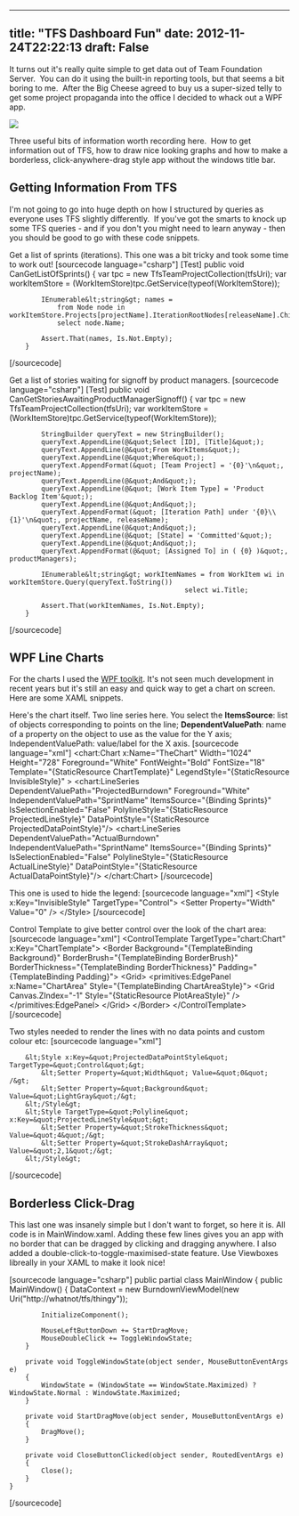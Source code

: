 
---
title: "TFS Dashboard Fun"
date: 2012-11-24T22:22:13
draft: False
---

It turns out it's really quite simple to get data out of Team Foundation Server.  You can do it using the built-in reporting tools, but that seems a bit boring to me.  After the Big Cheese agreed to buy us a super-sized telly to get some project propaganda into the office I decided to whack out a WPF app.

[<img src="http://logicalgenetics.com/wp-content/uploads/2012/11/Burndown2.png"/>](http://logicalgenetics.com/wp-content/uploads/2012/11/Burndown2.png)

Three useful bits of information worth recording here.  How to get information out of TFS, how to draw nice looking graphs and how to make a borderless, click-anywhere-drag style app without the windows title bar.
## Getting Information From TFS
I'm not going to go into huge depth on how I structured by queries as everyone uses TFS slightly differently.  If you've got the smarts to knock up some TFS queries - and if you don't you might need to learn anyway - then you should be good to go with these code snippets.

Get a list of sprints (iterations).  This one was a bit tricky and took some time to work out!
[sourcecode language="csharp"]
        [Test]
        public void CanGetListOfSprints()
        {
            var tpc = new TfsTeamProjectCollection(tfsUri);
            var workItemStore = (WorkItemStore)tpc.GetService(typeof(WorkItemStore));

            IEnumerable&lt;string&gt; names =
                from Node node in workItemStore.Projects[projectName].IterationRootNodes[releaseName].ChildNodes
                select node.Name;

            Assert.That(names, Is.Not.Empty);
        }
[/sourcecode]

Get a list of stories waiting for signoff by product managers.
[sourcecode language="csharp"]
        [Test]
        public void CanGetStoriesAwaitingProductManagerSignoff()
        {
            var tpc = new TfsTeamProjectCollection(tfsUri);
            var workItemStore = (WorkItemStore)tpc.GetService(typeof(WorkItemStore));

            StringBuilder queryText = new StringBuilder();
            queryText.AppendLine(@&quot;Select [ID], [Title]&quot;);
            queryText.AppendLine(@&quot;From WorkItems&quot;);
            queryText.AppendLine(@&quot;Where&quot;);
            queryText.AppendFormat(&quot; [Team Project] = '{0}'\n&quot;, projectName);
            queryText.AppendLine(@&quot;And&quot;);
            queryText.AppendLine(@&quot; [Work Item Type] = 'Product Backlog Item'&quot;);
            queryText.AppendLine(@&quot;And&quot;);
            queryText.AppendFormat(&quot; [Iteration Path] under '{0}\\{1}'\n&quot;, projectName, releaseName);
            queryText.AppendLine(@&quot;And&quot;);
            queryText.AppendLine(@&quot; [State] = 'Committed'&quot;);
            queryText.AppendLine(@&quot;And&quot;);
            queryText.AppendFormat(@&quot; [Assigned To] in ( {0} )&quot;, productManagers);

            IEnumerable&lt;string&gt; workItemNames = from WorkItem wi in workItemStore.Query(queryText.ToString())
                                                select wi.Title;

            Assert.That(workItemNames, Is.Not.Empty);
        }
[/sourcecode]

## WPF Line Charts

For the charts I used the [WPF toolkit](http://wpf.codeplex.com/).  It's not seen much development in recent years but it's still an easy and quick way to get a chart on screen.  Here are some XAML snippets.  

Here's the chart itself.  Two line series here.  You select the <strong>ItemsSource</strong>: list of objects corresponding to points on the line; <strong>DependentValuePath</strong>: name of a property on the object to use as the value for the Y axis; IndependentValuePath: value/label for the X axis.
[sourcecode language="xml"]
            &lt;chart:Chart x:Name=&quot;TheChart&quot; Width=&quot;1024&quot; Height=&quot;728&quot; Foreground=&quot;White&quot; FontWeight=&quot;Bold&quot; FontSize=&quot;18&quot;
                         Template=&quot;{StaticResource ChartTemplate}&quot;
                         LegendStyle=&quot;{StaticResource InvisibleStyle}&quot; &gt;
                &lt;chart:LineSeries DependentValuePath=&quot;ProjectedBurndown&quot; Foreground=&quot;White&quot; IndependentValuePath=&quot;SprintName&quot; ItemsSource=&quot;{Binding Sprints}&quot; IsSelectionEnabled=&quot;False&quot;
                               PolylineStyle=&quot;{StaticResource ProjectedLineStyle}&quot; DataPointStyle=&quot;{StaticResource ProjectedDataPointStyle}&quot;/&gt;
                &lt;chart:LineSeries DependentValuePath=&quot;ActualBurndown&quot; IndependentValuePath=&quot;SprintName&quot; ItemsSource=&quot;{Binding Sprints}&quot; IsSelectionEnabled=&quot;False&quot;
                               PolylineStyle=&quot;{StaticResource ActualLineStyle}&quot; DataPointStyle=&quot;{StaticResource ActualDataPointStyle}&quot;/&gt;
            &lt;/chart:Chart&gt;
[/sourcecode]

This one is used to hide the legend:
[sourcecode language="xml"]
        &lt;Style x:Key=&quot;InvisibleStyle&quot; TargetType=&quot;Control&quot;&gt;
            &lt;Setter Property=&quot;Width&quot; Value=&quot;0&quot; /&gt;
        &lt;/Style&gt;
[/sourcecode]

Control Template to give better control over the look of the chart area:
[sourcecode language="xml"]
        &lt;ControlTemplate TargetType=&quot;chart:Chart&quot; x:Key=&quot;ChartTemplate&quot;&gt;
            &lt;Border Background=&quot;{TemplateBinding Background}&quot; BorderBrush=&quot;{TemplateBinding BorderBrush}&quot; 
                    BorderThickness=&quot;{TemplateBinding BorderThickness}&quot; Padding=&quot;{TemplateBinding Padding}&quot;&gt;
                &lt;Grid&gt;
                    &lt;primitives:EdgePanel x:Name=&quot;ChartArea&quot; Style=&quot;{TemplateBinding ChartAreaStyle}&quot;&gt;
                        &lt;Grid Canvas.ZIndex=&quot;-1&quot; Style=&quot;{StaticResource PlotAreaStyle}&quot; /&gt;
                    &lt;/primitives:EdgePanel&gt;
                &lt;/Grid&gt;
            &lt;/Border&gt;
        &lt;/ControlTemplate&gt;
[/sourcecode]

Two styles needed to render the lines with no data points and custom colour etc:
[sourcecode language="xml"]

        &lt;Style x:Key=&quot;ProjectedDataPointStyle&quot; TargetType=&quot;Control&quot;&gt;
            &lt;Setter Property=&quot;Width&quot; Value=&quot;0&quot; /&gt;
            &lt;Setter Property=&quot;Background&quot; Value=&quot;LightGray&quot;/&gt;
        &lt;/Style&gt;
        &lt;Style TargetType=&quot;Polyline&quot; x:Key=&quot;ProjectedLineStyle&quot;&gt;
            &lt;Setter Property=&quot;StrokeThickness&quot; Value=&quot;4&quot;/&gt;
            &lt;Setter Property=&quot;StrokeDashArray&quot; Value=&quot;2,1&quot;/&gt;
        &lt;/Style&gt;
[/sourcecode]

## Borderless Click-Drag

This last one was insanely simple but I don't want to forget, so here it is.  All code is in MainWindow.xaml.  Adding these few lines gives you an app with no border that can be dragged by clicking and dragging anywhere.  I also added a double-click-to-toggle-maximised-state feature.  Use Viewboxes libreally in your XAML to make it look nice!

[sourcecode language="csharp"]
public partial class MainWindow 
    {
        public MainWindow()
        {
            DataContext = new BurndownViewModel(new Uri(&quot;http://whatnot/tfs/thingy&quot;));

            InitializeComponent();

            MouseLeftButtonDown += StartDragMove;
            MouseDoubleClick += ToggleWindowState;
        }

        private void ToggleWindowState(object sender, MouseButtonEventArgs e)
        {
            WindowState = (WindowState == WindowState.Maximized) ? WindowState.Normal : WindowState.Maximized;
        }

        private void StartDragMove(object sender, MouseButtonEventArgs e)
        {
            DragMove();
        }

        private void CloseButtonClicked(object sender, RoutedEventArgs e)
        {
            Close();
        }
    }
[/sourcecode]